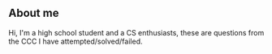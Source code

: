 ## About me

Hi, I'm a high school student and a CS enthusiasts, these are questions from the CCC I have attempted/solved/failed.
